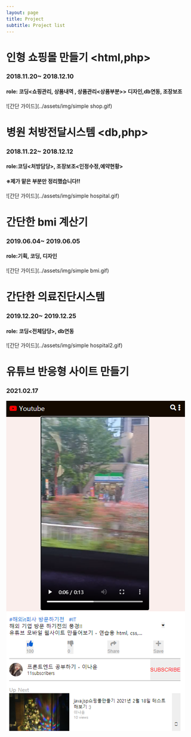 ```yaml
---
layout: page
title: Project
subtitle: Project list
---
```


# 인형 쇼핑몰 만들기 <html,php>
### 2018.11.20~ 2018.12.10
#### role: 코딩<쇼핑관리, 상품내역 , 상품관리<상품부분>> 디자인,db연동, 조장보조
![간단 가이드](../assets/img/simple shop.gif)
<br>

# 병원 처방전달시스템 <db,php>
### 2018.11.22~ 2018.12.12
#### role:코딩<처방담당>, 조장보조<인정수정,예약현황>
#### ※제가 맡은 부분만 정리했습니다!!
![간단 가이드](../assets/img/simple hospital.gif)
<br>


# 간단한 bmi 계산기
### 2019.06.04~ 2019.06.05
#### role:기획, 코딩, 디자인
![간단 가이드](../assets/img/simple bmi.gif)
<br>

# 간단한 의료진단시스템
### 2019.12.20~ 2019.12.25
#### role: 코딩<전체담당>, db연동
![간단 가이드](../assets/img/simple hospital2.gif)
<br>

# 유튜브 반응형 사이트 만들기
### 2021.02.17
![간단 가이드](/assets/img/youtube.png)
